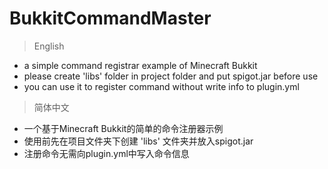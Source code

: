 # BukkitCommandMaster

> English
- a simple command registrar example of Minecraft Bukkit
- please create 'libs' folder in project folder and put spigot.jar before use
- you can use it to register command without write info to plugin.yml

> 简体中文
- 一个基于Minecraft Bukkit的简单的命令注册器示例
- 使用前先在项目文件夹下创建 'libs' 文件夹并放入spigot.jar
- 注册命令无需向plugin.yml中写入命令信息
